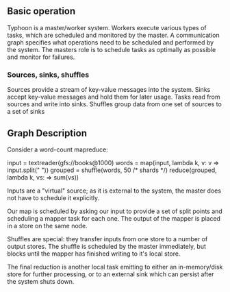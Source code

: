 ## Basic operation

Typhoon is a master/worker system.  Workers execute various types of
tasks, which are scheduled and monitored by the master.  A communication
graph specifies what operations need to be scheduled and performed by
the system.  The masters role is to schedule tasks as optimally as 
possible and monitor for failures.

### Sources, sinks, shuffles

Sources provide a stream of key-value messages into the system.
Sinks accept key-value messages and hold them for later usage.
Tasks read from sources and write into sinks.
Shuffles group data from one set of sources to a set of sinks


## Graph Description

Consider a word-count mapreduce:

input = textreader(gfs://books@1000)
words = map(input, lambda k, v: v => input.split(" "))
grouped = shuffle(words, 50 /* shards */)
reduce(grouped, lambda k, vs: => sum(vs))

Inputs are a "virtual" source; as it is external to the system,
the master does not have to schedule it explicitly.

Our map is scheduled by asking our input to provide a set of 
split points and scheduling a mapper task for each one.  The
output of the mapper is placed in a store on the same node.

Shuffles are special: they transfer inputs from one store to
a number of output stores.  The shuffle is scheduled by the
master immediately, but blocks until the mapper has finished
writing to it's local store.

The final reduction is another local task emitting to either
an in-memory/disk store for further processing, or to an
external sink which can persist after the system shuts down.
